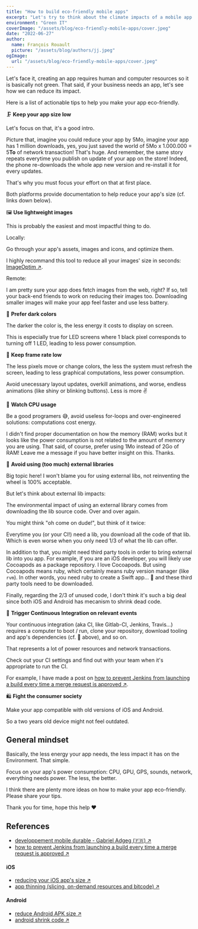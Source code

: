 ```yaml
---
title: "How to build eco-friendly mobile apps"
excerpt: "Let's try to think about the climate impacts of a mobile app and solutions to reduce them."
environment: "Green IT"
coverImage: "/assets/blog/eco-friendly-mobile-apps/cover.jpeg"
date: "2022-06-27"
author:
  name: François Rouault
  picture: "/assets/blog/authors/jj.jpeg"
ogImage:
  url: "/assets/blog/eco-friendly-mobile-apps/cover.jpeg"
---
```


Let's face it, creating an app requires human and computer resources so it is basically not green. That said, if your business needs an app, let's see how we can reduce its impact.

Here is a list of actionable tips to help you make your app eco-friendly.

🗜️ **Keep your app size low**

Let's focus on that, it's a good intro.

Picture that, imagine you could reduce your app by 5Mo, imagine your app has 1 million downloads, yes, you just saved the world of 5Mo x 1.000.000 = 5**To** of network transaction! That's huge. And remember, the same story repeats everytime you publish on update of your app on the store! Indeed, the phone re-downloads the whole app new version and re-install it for every updates.

That's why you must focus your effort on that at first place.

Both platforms provide documentation to help reduce your app's size (cf. links down below).

🖼️ **Use lightweight images**

This is probably the easiest and most impactful thing to do.

Locally:

Go through your app's assets, images and icons, and optimize them.

I highly recommand this tool to reduce all your images' size in seconds: [ImageOptim&nbsp;↗️](https://imageoptim.com/).

Remote:

I am pretty sure your app does fetch images from the web, right? If so, tell your back-end friends to work on reducing their images too. Downloading smaller images will make your app feel faster and use less battery.

🌙 **Prefer dark colors**

The darker the color is, the less energy it costs to display on screen.

This is especially true for LED screens where 1 black pixel corresponds to turning off 1 LED, leading to less power consumption.

🐢 **Keep frame rate low**

The less pixels move or change colors, the less the system must refresh the screen, leading to less graphical computations, less power consumption.

Avoid unecessary layout updates, overkill animations, and worse, endless animations (like shiny or blinking buttons). Less is more ✌️

💾 **Watch CPU usage**

Be a good programers 😅, avoid useless for-loops and over-engineered solutions: computations cost energy.

I didn't find proper documentation on how the memory (RAM) works but it looks like the power consumption is not related to the amount of memory you are using. That said, of course, prefer using 1Mo instead of 2Go of RAM! Leave me a message if you have better insight on this. Thanks.

🍔 **Avoid using (too much) external libraries**

Big topic here! I won't blame you for using external libs, not reinventing the wheel is 100% acceptable.

But let's think about external lib impacts:

The environmental impact of using an external library comes from downloading the lib source code. Over and over again.

You might think "oh come on dude!", but think of it twice:

Everytime you (or your CI!) need a lib, you download all the code of that lib. Which is even worse when you only need 1/3 of what the lib can offer.

In addition to that, you might need third party tools in order to bring external lib into you app. For example, if you are an iOS developer, you will likely use Cocoapods as a package repository. I love Cocoapods. But using Cocoapods means ruby, which certainly means ruby version manager (like `rvm`). In other words, you need ruby to create a Swift app... 🤪 and these third party tools need to be downloaded.

Finally, regarding the 2/3 of unused code, I don't think it's such a big deal since both iOS and Android has mecanism to shrink dead code.

🔁 **Trigger Continuous Integration on relevant events**

Your continuous integration (aka CI, like Gitlab-CI, Jenkins, Travis...) requires a computer to boot / run, clone your repository, download tooling and app's dependencies (cf. 🍔 above), and so on.

That represents a lot of power resources and network transactions.

Check out your CI settings and find out with your team when it's appropriate to run the CI.

For example, I have made a post on [how to prevent Jenkins from launching a build every time a merge request is approved ↗️](https://frouo.com/posts/how-to-prevent-jenkins-from-launching-a-build-every-time-a-merge-request-is-approved).

🛍️ **Fight the consumer society**

Make your app compatible with old versions of iOS and Android.

So a two years old device might not feel outdated.

## General mindset

Basically, the less energy your app needs, the less impact it has on the Environment. That simple.

Focus on your app's power consumption: CPU, GPU, GPS, sounds, network, everything needs power. The less, the better.

I think there are plenty more ideas on how to make your app eco-friendly. Please share your tips.

Thank you for time, hope this help ❤️

## References

- [developpement mobile durable - Gabriel Adgeg (🇫🇷) ↗️](https://speakerdeck.com/gabrieladgeg/developpement-mobile-durable)
- [how to prevent Jenkins from launching a build every time a merge request is approved ↗️](https://frouo.com/posts/how-to-prevent-jenkins-from-launching-a-build-every-time-a-merge-request-is-approved)

#### iOS

- [reducing your iOS app's size ↗️](https://developer.apple.com/documentation/xcode/reducing-your-app-s-size#Automate-the-Generation-of-the-App-Size-Report)
- [app thinning (slicing, on-demand resources and bitcode) ↗️](https://developer.apple.com/videos/play/wwdc2015/404/)

#### Android

- [reduce Android APK size ↗️](https://developer.android.com/topic/performance/reduce-apk-size)
- [android shrink code ↗️](https://developer.android.com/studio/build/shrink-code)

